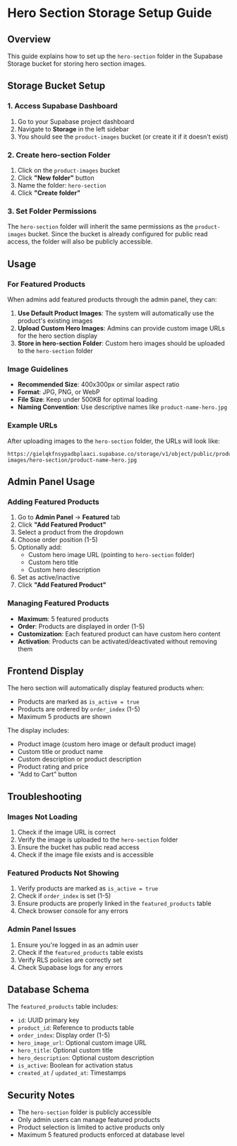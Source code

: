 # Hero Section Storage Setup Guide

## Overview
This guide explains how to set up the `hero-section` folder in the Supabase Storage bucket for storing hero section images.

## Storage Bucket Setup

### 1. Access Supabase Dashboard
1. Go to your Supabase project dashboard
2. Navigate to **Storage** in the left sidebar
3. You should see the `product-images` bucket (or create it if it doesn't exist)

### 2. Create hero-section Folder
1. Click on the `product-images` bucket
2. Click **"New folder"** button
3. Name the folder: `hero-section`
4. Click **"Create folder"**

### 3. Set Folder Permissions
The `hero-section` folder will inherit the same permissions as the `product-images` bucket. Since the bucket is already configured for public read access, the folder will also be publicly accessible.

## Usage

### For Featured Products
When admins add featured products through the admin panel, they can:

1. **Use Default Product Images**: The system will automatically use the product's existing images
2. **Upload Custom Hero Images**: Admins can provide custom image URLs for the hero section display
3. **Store in hero-section Folder**: Custom hero images should be uploaded to the `hero-section` folder

### Image Guidelines
- **Recommended Size**: 400x300px or similar aspect ratio
- **Format**: JPG, PNG, or WebP
- **File Size**: Keep under 500KB for optimal loading
- **Naming Convention**: Use descriptive names like `product-name-hero.jpg`

### Example URLs
After uploading images to the `hero-section` folder, the URLs will look like:
```
https://gielqkfnsypadbplaaci.supabase.co/storage/v1/object/public/product-images/hero-section/product-name-hero.jpg
```

## Admin Panel Usage

### Adding Featured Products
1. Go to **Admin Panel** → **Featured** tab
2. Click **"Add Featured Product"**
3. Select a product from the dropdown
4. Choose order position (1-5)
5. Optionally add:
   - Custom hero image URL (pointing to `hero-section` folder)
   - Custom hero title
   - Custom hero description
6. Set as active/inactive
7. Click **"Add Featured Product"**

### Managing Featured Products
- **Maximum**: 5 featured products
- **Order**: Products are displayed in order (1-5)
- **Customization**: Each featured product can have custom hero content
- **Activation**: Products can be activated/deactivated without removing them

## Frontend Display

The hero section will automatically display featured products when:
- Products are marked as `is_active = true`
- Products are ordered by `order_index` (1-5)
- Maximum 5 products are shown

The display includes:
- Product image (custom hero image or default product image)
- Custom title or product name
- Custom description or product description
- Product rating and price
- "Add to Cart" button

## Troubleshooting

### Images Not Loading
1. Check if the image URL is correct
2. Verify the image is uploaded to the `hero-section` folder
3. Ensure the bucket has public read access
4. Check if the image file exists and is accessible

### Featured Products Not Showing
1. Verify products are marked as `is_active = true`
2. Check if `order_index` is set (1-5)
3. Ensure products are properly linked in the `featured_products` table
4. Check browser console for any errors

### Admin Panel Issues
1. Ensure you're logged in as an admin user
2. Check if the `featured_products` table exists
3. Verify RLS policies are correctly set
4. Check Supabase logs for any errors

## Database Schema

The `featured_products` table includes:
- `id`: UUID primary key
- `product_id`: Reference to products table
- `order_index`: Display order (1-5)
- `hero_image_url`: Optional custom image URL
- `hero_title`: Optional custom title
- `hero_description`: Optional custom description
- `is_active`: Boolean for activation status
- `created_at` / `updated_at`: Timestamps

## Security Notes

- The `hero-section` folder is publicly accessible
- Only admin users can manage featured products
- Product selection is limited to active products only
- Maximum 5 featured products enforced at database level
